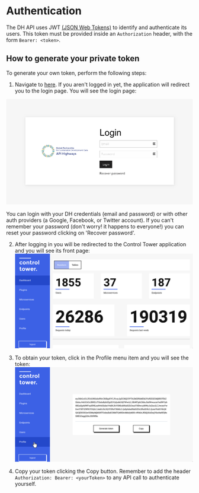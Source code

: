 # Authentication

The DH API uses JWT [(JSON Web Tokens)](https://tools.ietf.org/html/rfc7519) to identify and authenticate its users. This token must be provided inside an `Authorization` header, with the form `Bearer: <token>`.

## How to generate your private token

To generate your own token, perform the following steps:


1. Navigate to [here](http://ui.apihighways.org/). If you aren't logged in yet, the application will redirect you to the login page. You will see the login page:

![Control Tower login page](images/authentication/login.png)

You can login with your DH credentials (email and password) or with other auth providers (a Google, Facebook, or Twitter account). If you can't remember your password (don't worry! it happens to everyone!) you can reset your password clicking on 'Recover password'.

2. After logging in you will be redirected to the Control Tower application and you will see its front page:
![Control Tower Dashboard](images/authentication/control-tower.png)

3. To obtain your token, click in the Profile menu item and you will see the token:
![Control Tower Profile](images/authentication/profile.png)

4. Copy your token clicking the Copy button. Remember to add the header `Authorization: Bearer: <yourToken>` to any API call to authenticate yourself.